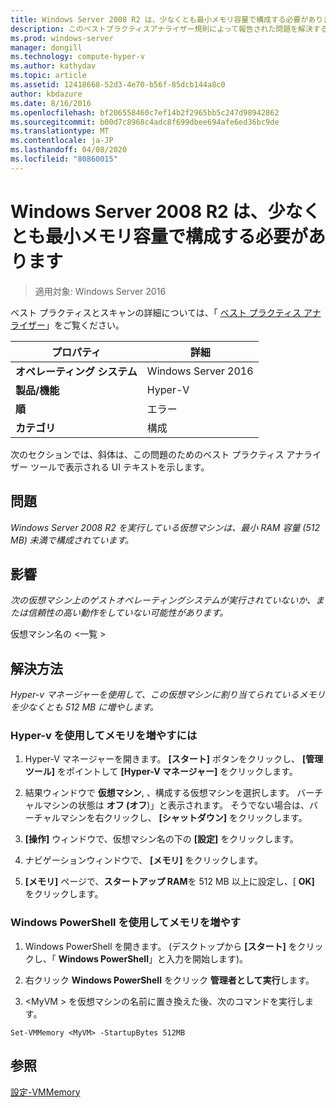 ```yaml
---
title: Windows Server 2008 R2 は、少なくとも最小メモリ容量で構成する必要があります
description: このベストプラクティスアナライザー規則によって報告された問題を解決するための手順を示します。
ms.prod: windows-server
manager: dongill
ms.technology: compute-hyper-v
ms.author: kathydav
ms.topic: article
ms.assetid: 12418668-52d3-4e70-b56f-85dcb144a8c0
author: kbdazure
ms.date: 8/16/2016
ms.openlocfilehash: bf206558460c7ef14b2f2965bb5c247d98942862
ms.sourcegitcommit: b00d7c8968c4adc8f699dbee694afe6ed36bc9de
ms.translationtype: MT
ms.contentlocale: ja-JP
ms.lasthandoff: 04/08/2020
ms.locfileid: "80860015"
---
```

# <a name="windows-server-2008-r2-should-be-configured-with-at-least-the-minimum-amount-of-memory"></a>Windows Server 2008 R2 は、少なくとも最小メモリ容量で構成する必要があります

>適用対象: Windows Server 2016

ベスト プラクティスとスキャンの詳細については、「 [ベスト プラクティス アナライザー](https://go.microsoft.com/fwlink/?LinkId=122786)」をご覧ください。  
  
|プロパティ|詳細|  
|-|-|  
|**オペレーティング システム**|Windows Server 2016|  
|**製品/機能**|Hyper-V|  
|**順**|エラー|  
|**カテゴリ**|構成|  
  
次のセクションでは、斜体は、この問題のためのベスト プラクティス アナライザー ツールで表示される UI テキストを示します。  
  
## <a name="issue"></a>問題  
  
*Windows Server 2008 R2 を実行している仮想マシンは、最小 RAM 容量 (512 MB) 未満で構成されています。*  
  
## <a name="impact"></a>影響  
  
*次の仮想マシン上のゲストオペレーティングシステムが実行されていないか、または信頼性の高い動作をしていない可能性があります。*  
  
  
仮想マシン名の \<一覧 >  
  
## <a name="resolution"></a>解決方法  
  
*Hyper-v マネージャーを使用して、この仮想マシンに割り当てられているメモリを少なくとも 512 MB に増やします。*  
  
### <a name="to-increase-the-memory-using-hyper-v"></a>Hyper-v を使用してメモリを増やすには  
  
1.  Hyper-V マネージャーを開きます。 **[スタート]** ボタンをクリックし、 **[管理ツール]** をポイントして **[Hyper-V マネージャー]** をクリックします。  
  
2.  結果ウィンドウで  **仮想マシン**, 、構成する仮想マシンを選択します。 バーチャルマシンの状態は **オフ (オフ**)」と表示されます。 そうでない場合は、バーチャルマシンを右クリックし、 **[シャットダウン]** をクリックします。  
  
3.  **[操作]** ウィンドウで、仮想マシン名の下の **[設定]** をクリックします。  
  
4.  ナビゲーションウィンドウで、 **[メモリ]** をクリックします。  
  
5.  **[メモリ]** ページで、**スタートアップ RAM**を 512 MB 以上に設定し、[ **OK]** をクリックします。  
  
### <a name="increase-the-memory-using-windows-powershell"></a>Windows PowerShell を使用してメモリを増やす  
  
1.  Windows PowerShell を開きます。 (デスクトップから **[スタート]** をクリックし、「 **Windows PowerShell**」と入力を開始します)。  
  
2.  右クリック **Windows PowerShell**  をクリック **管理者として実行**します。  
  
3.  \<MyVM > を仮想マシンの名前に置き換えた後、次のコマンドを実行します。  
  
```  
Set-VMMemory <MyVM> -StartupBytes 512MB  
```  
  
## <a name="see-also"></a>参照  
[設定-VMMemory](https://technet.microsoft.com/library/hh848572.aspx)  
  


